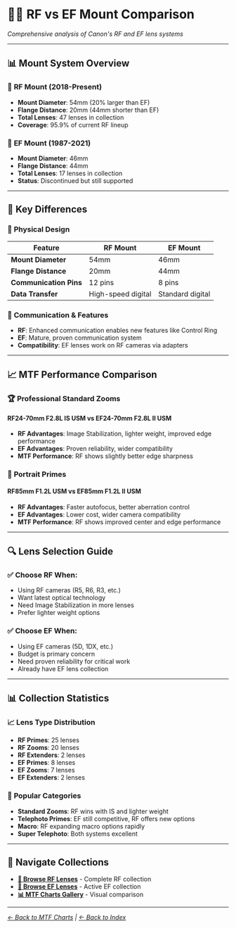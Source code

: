 # 🔵🔴 RF vs EF Mount Comparison

*Comprehensive analysis of Canon's RF and EF lens systems*

---

## 📊 **Mount System Overview**

### 🔵 **RF Mount (2018-Present)**
- **Mount Diameter**: 54mm (20% larger than EF)
- **Flange Distance**: 20mm (44mm shorter than EF) 
- **Total Lenses**: 47 lenses in collection
- **Coverage**: 95.9% of current RF lineup

### 🔴 **EF Mount (1987-2021)**
- **Mount Diameter**: 46mm
- **Flange Distance**: 44mm
- **Total Lenses**: 17 lenses in collection
- **Status**: Discontinued but still supported

---

## 🎯 **Key Differences**

### 🔧 **Physical Design**
| Feature | RF Mount | EF Mount |
|---------|----------|----------|
| **Mount Diameter** | 54mm | 46mm |
| **Flange Distance** | 20mm | 44mm |
| **Communication Pins** | 12 pins | 8 pins |
| **Data Transfer** | High-speed digital | Standard digital |

### 📡 **Communication & Features**
- **RF**: Enhanced communication enables new features like Control Ring
- **EF**: Mature, proven communication system
- **Compatibility**: EF lenses work on RF cameras via adapters

---

## 📈 **MTF Performance Comparison**

### 🏆 **Professional Standard Zooms**

#### **RF24-70mm F2.8L IS USM vs EF24-70mm F2.8L II USM**
- **RF Advantages**: Image Stabilization, lighter weight, improved edge performance
- **EF Advantages**: Proven reliability, wider compatibility
- **MTF Performance**: RF shows slightly better edge sharpness

### 👤 **Portrait Primes**

#### **RF85mm F1.2L USM vs EF85mm F1.2L II USM**
- **RF Advantages**: Faster autofocus, better aberration control
- **EF Advantages**: Lower cost, wider camera compatibility
- **MTF Performance**: RF shows improved center and edge performance

---

## 🔍 **Lens Selection Guide**

### ✅ **Choose RF When:**
- Using RF cameras (R5, R6, R3, etc.)
- Want latest optical technology
- Need Image Stabilization in more lenses
- Prefer lighter weight options

### ✅ **Choose EF When:**
- Using EF cameras (5D, 1DX, etc.)
- Budget is primary concern
- Need proven reliability for critical work
- Already have EF lens collection

---

## 📊 **Collection Statistics**

### 📈 **Lens Type Distribution**
- **RF Primes**: 25 lenses
- **RF Zooms**: 20 lenses
- **RF Extenders**: 2 lenses
- **EF Primes**: 8 lenses
- **EF Zooms**: 7 lenses
- **EF Extenders**: 2 lenses

### 🎯 **Popular Categories**
- **Standard Zooms**: RF wins with IS and lighter weight
- **Telephoto Primes**: EF still competitive, RF offers new options
- **Macro**: RF expanding macro options rapidly
- **Super Telephoto**: Both systems excellent

---

## 🔗 **Navigate Collections**
- **[🔵 Browse RF Lenses](../rf_lenses.md)** - Complete RF collection
- **[🔴 Browse EF Lenses](../ef_lenses.md)** - Active EF collection
- **[📊 MTF Charts Gallery](mtf_charts.md)** - Visual comparison

---

*[← Back to MTF Charts](mtf_charts.md) | [← Back to Index](../../index.md)* 